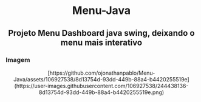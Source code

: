 # <div align="center"> Menu-Java </div>
## <div align="center"> Projeto Menu Dashboard java swing, deixando o menu mais interativo </div>

### <div> Imagem </div>
<div align = "center"> 
  <img>[https://github.com/ojonathanpablo/Menu-Java/assets/106927538/8d13754d-93dd-449b-88a4-b4420255519e](https://user-images.githubusercontent.com/106927538/244438136-8d13754d-93dd-449b-88a4-b4420255519e.png)</img>
</div>
